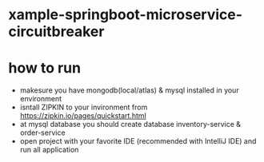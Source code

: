 # xample-springboot-microservice-circuitbreaker

# how to run
- makesure you have mongodb(local/atlas) & mysql installed in your environment
- isntall ZIPKIN to your invironment from https://zipkin.io/pages/quickstart.html
- at mysql database you should create database inventory-service & order-service
- open project with your favorite IDE (recommended with IntelliJ IDE) and run all application